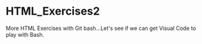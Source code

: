 # HTML_Exercises2
More HTML Exercises with Git bash...Let's see if we can get Visual Code to play with Bash.
